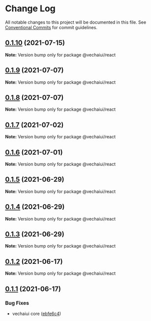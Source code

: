 # Change Log

All notable changes to this project will be documented in this file.
See [Conventional Commits](https://conventionalcommits.org) for commit guidelines.

## [0.1.10](https://github.com/vechai/vechaiui/compare/@vechaiui/react@0.1.9...@vechaiui/react@0.1.10) (2021-07-15)

**Note:** Version bump only for package @vechaiui/react





## [0.1.9](https://github.com/vechai/vechaiui/compare/@vechaiui/react@0.1.8...@vechaiui/react@0.1.9) (2021-07-07)

**Note:** Version bump only for package @vechaiui/react





## [0.1.8](https://github.com/vechai/vechaiui/compare/@vechaiui/react@0.1.7...@vechaiui/react@0.1.8) (2021-07-07)

**Note:** Version bump only for package @vechaiui/react





## [0.1.7](https://github.com/vechai/vechaiui/compare/@vechaiui/react@0.1.6...@vechaiui/react@0.1.7) (2021-07-02)

**Note:** Version bump only for package @vechaiui/react





## [0.1.6](https://github.com/vechai/vechaiui/compare/@vechaiui/react@0.1.5...@vechaiui/react@0.1.6) (2021-07-01)

**Note:** Version bump only for package @vechaiui/react





## [0.1.5](https://github.com/vechai/vechaiui/compare/@vechaiui/react@0.1.4...@vechaiui/react@0.1.5) (2021-06-29)

**Note:** Version bump only for package @vechaiui/react





## [0.1.4](https://github.com/vechai/vechaiui/compare/@vechaiui/react@0.1.3...@vechaiui/react@0.1.4) (2021-06-29)

**Note:** Version bump only for package @vechaiui/react





## [0.1.3](https://github.com/vechai/vechaiui/compare/@vechaiui/react@0.1.2...@vechaiui/react@0.1.3) (2021-06-29)

**Note:** Version bump only for package @vechaiui/react





## [0.1.2](https://github.com/vechai/vechaiui/compare/@vechaiui/react@0.1.1...@vechaiui/react@0.1.2) (2021-06-17)

**Note:** Version bump only for package @vechaiui/react





## [0.1.1](https://github.com/vechai/vechaiui/compare/@vechaiui/react@0.1.0...@vechaiui/react@0.1.1) (2021-06-17)


### Bug Fixes

* vechaiui core ([ebfe6c4](https://github.com/vechai/vechaiui/commit/ebfe6c4e85354ceb73d38fa0c1768c2e678f257d))
